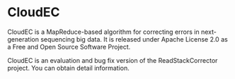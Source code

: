 # CloudEC
CloudEC is a MapReduce-based algorithm for correcting errors in next-generation
sequencing big data. It is released under Apache License 2.0 as a Free and Open 
Source Software Project.

CloudEC is an evaluation and bug fix version of the ReadStackCorrector project.
You can obtain detail information.
